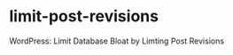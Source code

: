 limit-post-revisions
====================

WordPress: Limit Database Bloat by Limting Post Revisions
